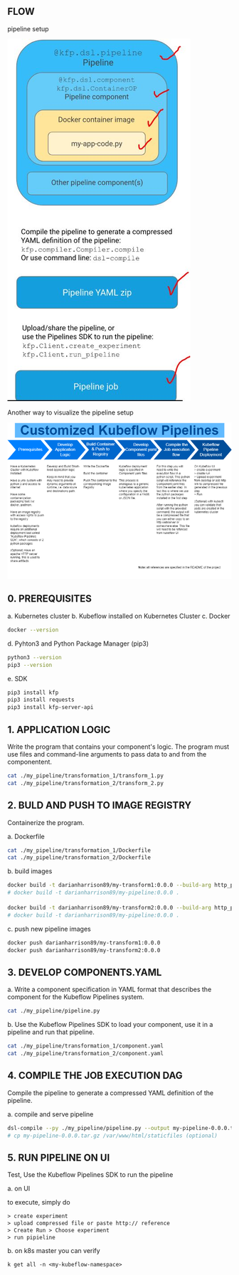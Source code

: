 
## FLOW

 pipeline setup

 ![Alt Text](./docs/pipeline.jpg)


 Another way to visualize the pipeline setup

 ![Alt Text](./docs/kubeflow.png)


## 0. PREREQUISITES

a. Kubernetes cluster
b. Kubeflow installed on Kubernetes Cluster
c. Docker
```bash
docker --version
```
d. Pyhton3 and Python Package Manager (pip3)
```bash
python3 --version
pip3 --version
```
e. SDK
```bash
pip3 install kfp
pip3 install requests
pip3 install kfp-server-api 
```

## 1. APPLICATION LOGIC

Write the program that contains your component's logic. The program must use files and command-line arguments to pass data to and from the componentent. 

```bash
cat ./my_pipeline/transformation_1/transform_1.py
cat ./my_pipeline/transformation_2/transform_2.py
```

## 2. BULD AND PUSH TO IMAGE REGISTRY

Containerize the program.

a. Dockerfile
```bash
cat ./my_pipeline/transformation_1/Dockerfile
cat ./my_pipeline/transformation_2/Dockerfile
```

b. build images
```bash
docker build -t darianharrison89/my-transform1:0.0.0 --build-arg http_proxy=http://web-proxy.corp.hpecorp.net:8080 --build-arg HTTPS_PROXY=http://web-proxy.corp.hpecorp.net:8080 ./my_pipeline/transformation_1/
# docker build -t darianharrison89/my-pipeline:0.0.0 .

docker build -t darianharrison89/my-transform2:0.0.0 --build-arg http_proxy=http://web-proxy.corp.hpecorp.net:8080 --build-arg HTTPS_PROXY=http://web-proxy.corp.hpecorp.net:8080 ./my_pipeline/transformation_2/
# docker build -t darianharrison89/my-pipeline:0.0.0 .
```

c. push new pipeline images
```bash
docker push darianharrison89/my-transform1:0.0.0
docker push darianharrison89/my-transform2:0.0.0
```

## 3. DEVELOP COMPONENTS.YAML

a.  Write a component specification in YAML format that describes the component for the Kubeflow Pipelines system.
```bash
cat ./my_pipeline/pipeline.py
```

b. Use the Kubeflow Pipelines SDK to load your component, use it in a pipeline and run that pipeline.

```bash
cat ./my_pipeline/transformation_1/component.yaml
cat ./my_pipeline/transformation_2/component.yaml
```

## 4. COMPILE THE JOB EXECUTION DAG

Compile the pipeline to generate a compressed YAML definition of the pipeline. 

a. compile and serve pipeline
```bash
dsl-compile --py ./my_pipeline/pipeline.py --output my-pipeline-0.0.0.tar.gz
# cp my-pipeline-0.0.0.tar.gz /var/www/html/staticfiles (optional)
```

## 5. RUN PIPELINE ON UI

Test, Use the Kubeflow Pipelines SDK to run the pipeline

a. on UI

to execute, simply do 
```
> create experiment
> upload compressed file or paste http:// reference
> Create Run > Choose experiment
> run pipieline
```

b. on k8s master you can verify
```
k get all -n <my-kubeflow-namespace>
```